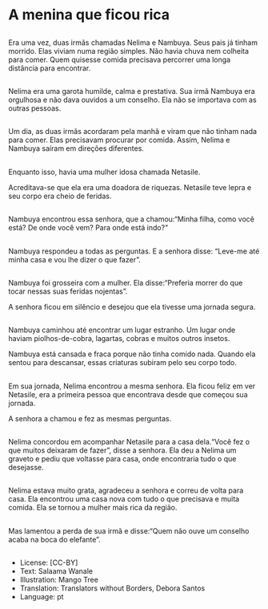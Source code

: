 # A menina que ficou rica

##
Era uma vez, duas irmãs chamadas Nelima e Nambuya. Seus pais já tinham morrido. Elas viviam numa região simples. Não havia chuva nem colheita para comer. Quem quisesse comida precisava percorrer uma longa distância para encontrar.

##
Nelima era uma garota humilde, calma e prestativa. Sua irmã Nambuya era orgulhosa e não dava ouvidos a um conselho. Ela não se importava com as outras pessoas.

##
Um dia, as duas irmãs acordaram pela manhã e viram que não tinham nada para comer. Elas precisavam procurar por comida. Assim, Nelima e Nambuya saíram em direções diferentes.

##
Enquanto isso, havia uma mulher idosa chamada Netasile.

Acreditava-se que ela era uma doadora de riquezas. Netasile teve lepra e seu corpo era cheio de feridas.

##
Nambuya encontrou essa senhora, que a chamou:“Minha filha, como você está? De onde você vem? Para onde está indo?”

##
Nambuya respondeu a todas as perguntas. E a senhora disse: “Leve-me até minha casa e vou lhe dizer o que fazer”.

##
Nambuya foi grosseira com a mulher. Ela disse:“Preferia morrer do que tocar nessas suas feridas nojentas”.

A senhora ficou em silêncio e desejou que ela tivesse uma jornada segura.

##
Nambuya caminhou até encontrar um lugar estranho. Um lugar onde haviam piolhos-de-cobra, lagartas, cobras e muitos outros insetos.

Nambuya está cansada e fraca porque não tinha comido nada. Quando ela sentou para descansar, essas criaturas subiram pelo seu corpo todo.

##
Em sua jornada, Nelima encontrou a mesma senhora. Ela ficou feliz em ver Netasile, era a primeira pessoa que encontrava desde que começou sua jornada.

A senhora a chamou e fez as mesmas perguntas.

##
Nelima concordou em acompanhar Netasile para a casa dela.“Você fez o que muitos deixaram de fazer”, disse a senhora. Ela deu a Nelima um graveto e pediu que voltasse para casa, onde encontraria tudo o que desejasse.

##
Nelima estava muito grata, agradeceu a senhora e correu de volta para casa. Ela encontrou uma casa nova com tudo o que precisava e muita comida. Ela se tornou a mulher mais rica da região.

##
Mas lamentou a perda de sua irmã e disse:“Quem não ouve um conselho acaba na boca do elefante”.

##
* License: [CC-BY]
* Text: Salaama Wanale
* Illustration: Mango Tree
* Translation: Translators without Borders, Debora Santos
* Language: pt
